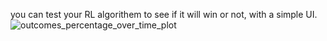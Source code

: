 you can test your RL algorithem to see if it will win or not, with a simple UI.
![outcomes_percentage_over_time_plot](https://github.com/user-attachments/assets/158251b2-d49d-45fe-82d5-3e87447c1e23)
